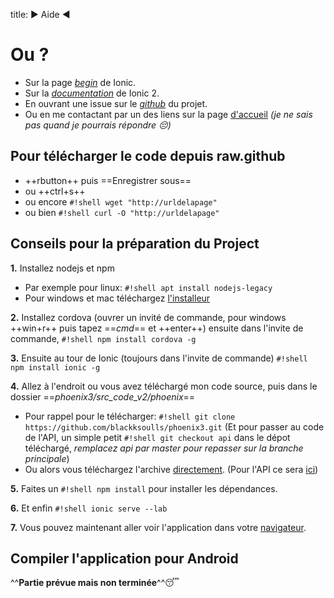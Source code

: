 title: ► Aide ◄

# Ou ?
- Sur la page *[begin](https://ionicframework.com/getting-started)* de Ionic.
- Sur la *[documentation](https://ionicframework.com/docs/)* de Ionic 2.
- En ouvrant une issue sur le *[github](https://github.com/blackksoulls/phoenix3/issues)* du projet.
- Ou en me contactant par un des liens sur la page [d'accueil](index.md) *(je ne sais pas quand je pourrais répondre :pensive:)*

## Pour télécharger le code depuis raw.github
- ++rbutton++ puis ==Enregistrer sous==
- ou ++ctrl+s++
- ou encore `#!shell wget "http://urldelapage"`
- ou bien `#!shell curl -O "http://urldelapage"`

## Conseils pour la préparation du Project
**1.** Installez nodejs et npm

- Par exemple pour linux: `#!shell apt install nodejs-legacy`
- Pour windows et mac téléchargez [l'installeur](https://nodejs.org/en/download/)

**2.** Installez cordova (ouvrer un invité de commande, pour windows ++win+r++ puis tapez ==*cmd*== et ++enter++) ensuite dans l'invite de commande, `#!shell npm install cordova -g`

**3.** Ensuite au tour de Ionic (toujours dans l'invite de commande) `#!shell npm install ionic -g`

**4.** Allez à l'endroit ou vous avez téléchargé mon code source, puis dans le dossier ==*phoenix3/src_code_v2/phoenix*==

- Pour rappel pour le télécharger: `#!shell git clone https://github.com/blackksoulls/phoenix3.git` (Et pour passer au code de l'API, un simple petit `#!shell git checkout api` dans le dépot téléchargé, *remplacez api par master pour repasser sur la branche principale*)
- Ou alors vous téléchargez l'archive [directement](https://github.com/Blackksoulls/phoenix3/archive/master.zip). (Pour l'API ce sera [ici](https://github.com/Blackksoulls/phoenix3/archive/api.zip))

**5.** Faites un `#!shell npm install` pour installer les dépendances.

**6.** Et enfin `#!shell ionic serve --lab`

**7.** Vous pouvez maintenant aller voir l'application dans votre [navigateur](http://127.0.0.1:8100).

## Compiler l'application pour Android
^^**Partie prévue mais non terminée**^^:sleeping:
